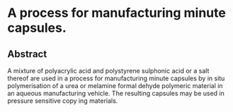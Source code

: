 # A process for manufacturing minute capsules.

## Abstract
A mixture of polyacrylic acid and polystyrene sulphonic acid or a salt thereof are used in a process for manufacturing minute capsules by in situ polymerisation of a urea or melamine formal dehyde polymeric material in an aqueous manufacturing vehicle. The resulting capsules may be used in pressure sensitive copy ing materials.